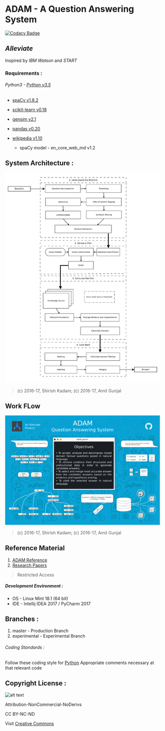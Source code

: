 # ADAM - A Question Answering System

[![Codacy Badge](https://api.codacy.com/project/badge/Grade/2e669faacb12496f9d4e97f3a0cfc361)](https://www.codacy.com/app/5hirish/adam_qas?utm_source=github.com&utm_medium=referral&utm_content=5hirish/adam_qas&utm_campaign=badger)

## *Alleviate*
Inspired by *IBM Watson* and *START*

### Requirements :
###### Python3 - [Python v3.5](https://docs.python.org/3/)
* [spaCy v1.8.2](https://spacy.io/)
* [scikit-learn v0.18](http://scikit-learn.org/)
* [gensim v2.1](https://radimrehurek.com/gensim/)
* [pandas v0.20](http://pandas.pydata.org/)
* [wikipedia v1.10](https://pypi.python.org/pypi/wikipedia/)

    * spaCy model - en_core_web_md v1.2

## System Architecture :
![alt text](adam_arch.png "ADAM Architecture")
> (c) 2016-17, Shirish Kadam;
> (c) 2016-17, Amit Gunjal

## Work FLow
![alt text](adam_qa_pipeline.png "ADAM Architecture")
> (c) 2016-17, Shirish Kadam;
> (c) 2016-17, Amit Gunjal
## Reference Material
1. [ADAM Reference](https://drive.google.com/open?id=0B7Paai6yoeuHNHpOT01IaGZzYlE)
2. [Research Papers](https://drive.google.com/open?id=0B7Paai6yoeuHcmYtaS1tNWJ6U1k)
> Restricted Access

##### Development Environment :
* OS - Linux Mint 18.1 (64 bit)
* IDE - Intellij IDEA 2017 / PyCharm 2017

## Branches :
1. master - Production Branch
2. experimental - Experimental Branch

###### Coding Standards : 
Follow these coding style for [Python](http://docs.python-guide.org/en/latest/writing/style/)
Appropriate comments necessary at that relevant code

## Copyright License :
![alt text](https://licensebuttons.net/l/by-nc-nd/3.0/88x31.png "CC BY-NC-ND")

Attribution-NonCommercial-NoDerivs 

CC BY-NC-ND

Visit [Creative Commons](https://creativecommons.org/licenses/by-nc-nd/4.0/)

